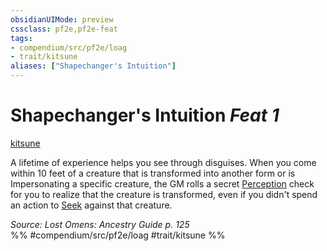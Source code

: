 ```yaml
---
obsidianUIMode: preview
cssclass: pf2e,pf2e-feat
tags:
- compendium/src/pf2e/loag
- trait/kitsune
aliases: ["Shapechanger's Intuition"]
---
```

# Shapechanger's Intuition  *Feat 1*  
[kitsune](rules/traits/kitsune-loag.md)  


A lifetime of experience helps you see through disguises. When you come within 10 feet of a creature that is transformed into another form or is Impersonating a specific creature, the GM rolls a secret [Perception](compendium/skills.md#Perception) check for you to realize that the creature is transformed, even if you didn't spend an action to [Seek](rules/actions/seek.md) against that creature.

*Source: Lost Omens: Ancestry Guide p. 125*  
%% #compendium/src/pf2e/loag #trait/kitsune %%